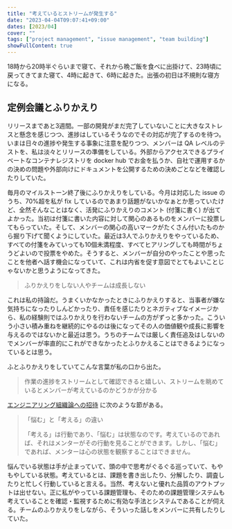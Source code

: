 ```yaml
---
title: "考えているとストリームが発生する"
date: "2023-04-04T09:07:41+09:00"
dates: [2023/04]
cover: ""
tags: ["project management", "issue management", "team building"]
showFullContent: true
---
```


18時から20時半ぐらいまで寝て、それから晩ご飯を食べに出掛けて、23時頃に戻ってきてまた寝て、4時に起きて、6時に起きた。出張の初日は不規則な寝方になる。

## 定例会議とふりかえり

リリースまであと3週間。一部の開発がまだ完了していないことに大きなストレスと懸念を感じつつ、進捗はしているそうなのでその対応が完了するのを待つ。いまは日々の進捗や発生する事象に注意を配りつつ、メンバーは QA レベルのテストを、私は淡々とリリースの準備をしている。外部からアクセスできるプライベートなコンテナレジストリを docker hub でお金を払うか、自社で運用するかの決めの問題や外部向けにドキュメントを公開するための決めごとなどを確認したりしていた。

毎月のマイルストーン終了後にふりかえりをしている。今月は対応した issue のうち、70%超を私が fix しているのであまり話題がないかなぁとか思っていたけど、全然そんなことはなく、活発にふりかえりのコメント (付箋に書く) が出てよかった。当初は付箋に書いた内容に対して関心のあるものをメンバーに投票してもらっていた。そして、メンバーの関心の高いマークがたくさん付いたものから掘り下げて聞くようにしていた。最近は3人でふりかえりをやっているため、すべての付箋をみていっても10個未満程度、すべてヒアリングしても時間がちょうどよいので投票をやめた。そうすると、メンバーが自分のやったことや思ったことを他者へ話す機会になっていて、これは内省を促す意図でとてもよいことじゃないかと思うようになってきた。

> ふりかえりをしない人やチームは成長しない

これは私の持論だ。うまくいかなかったときにふりかえりすると、当事者が嫌な気持ちになったりしんどかったり、責任を感じたりとネガティブなイメージから、私の経験則ではふりかえりを行わないチームの方がずっと多かった。こういう小さい積み重ねを継続的にやるのは後になってその人の価値観や成長に影響を与えるのではないかと最近は思う。うちのチームでは厳しく責任追及はしないのでメンバーが率直的にこれができなかったとふりかえることはできるようになっているとは思う。

ふとふりかえりをしていてこんな言葉が私の口から出た。

> 作業の進捗をストリームとして確認できると嬉しい、ストリームを眺めているとメンバーが考えているのかどうかが分かる

[エンジニアリング組織論への招待](https://gihyo.jp/book/2018/978-4-7741-9605-3) に次のような節がある。

> 「悩む」と「考える」の違い
> 
> 「考える」は行動であり、「悩む」は状態なのです。考えているのであれば、それはメンターがその行動を見ることができます。しかし、「悩む」であれば、メンターは心の状態を観察することはできません。

悩んでいる状態は手が止まっていて、頭の中で思考がぐるぐる巡っていて、もやもやしている状態。考えているとは、課題を書き出したり、分解したり、調査したりと忙しく行動していると言える。当然、考えないと優れた品質のアウトプットは出せない。正に私がやっている課題管理も、そのための課題管理システムも考えていることを確認・監視するために有効な手法とシステムであることが伺える。チームのふりかえりをしながら、そういった話しをメンバーに共有したりしていた。
